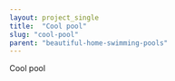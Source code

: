 ```yaml
---
layout: project_single
title:  "Cool pool"
slug: "cool-pool"
parent: "beautiful-home-swimming-pools"
---
```

Cool pool